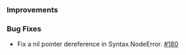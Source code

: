 ### Improvements

### Bug Fixes

* Fix a nil pointer dereference in Syntax.NodeError. [#180](https://github.com/pulumi/esc/pull/180)

